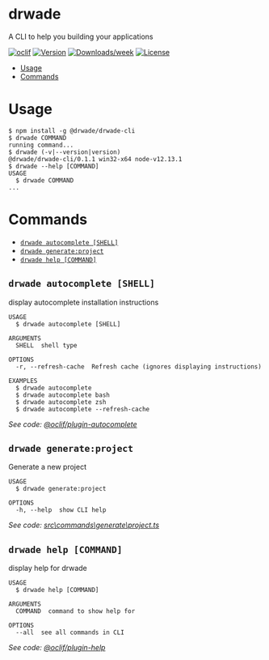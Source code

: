 drwade
======

A CLI to help you building your applications 

[![oclif](https://img.shields.io/badge/cli-oclif-brightgreen.svg)](https://oclif.io)
[![Version](https://img.shields.io/npm/v/drwade.svg)](https://npmjs.org/package/drwade)
[![Downloads/week](https://img.shields.io/npm/dw/drwade.svg)](https://npmjs.org/package/drwade)
[![License](https://img.shields.io/npm/l/drwade.svg)](https://github.com/Dr-Wade/drwade-cli/blob/master/package.json)

<!-- toc -->
* [Usage](#usage)
* [Commands](#commands)
<!-- tocstop -->
# Usage
<!-- usage -->
```sh-session
$ npm install -g @drwade/drwade-cli
$ drwade COMMAND
running command...
$ drwade (-v|--version|version)
@drwade/drwade-cli/0.1.1 win32-x64 node-v12.13.1
$ drwade --help [COMMAND]
USAGE
  $ drwade COMMAND
...
```
<!-- usagestop -->
# Commands
<!-- commands -->
* [`drwade autocomplete [SHELL]`](#drwade-autocomplete-shell)
* [`drwade generate:project`](#drwade-generateproject)
* [`drwade help [COMMAND]`](#drwade-help-command)

## `drwade autocomplete [SHELL]`

display autocomplete installation instructions

```
USAGE
  $ drwade autocomplete [SHELL]

ARGUMENTS
  SHELL  shell type

OPTIONS
  -r, --refresh-cache  Refresh cache (ignores displaying instructions)

EXAMPLES
  $ drwade autocomplete
  $ drwade autocomplete bash
  $ drwade autocomplete zsh
  $ drwade autocomplete --refresh-cache
```

_See code: [@oclif/plugin-autocomplete](https://github.com/oclif/plugin-autocomplete/blob/v0.2.0/src\commands\autocomplete\index.ts)_

## `drwade generate:project`

Generate a new project

```
USAGE
  $ drwade generate:project

OPTIONS
  -h, --help  show CLI help
```

_See code: [src\commands\generate\project.ts](https://github.com/Dr-Wade/drwade-cli/blob/v0.1.1/src\commands\generate\project.ts)_

## `drwade help [COMMAND]`

display help for drwade

```
USAGE
  $ drwade help [COMMAND]

ARGUMENTS
  COMMAND  command to show help for

OPTIONS
  --all  see all commands in CLI
```

_See code: [@oclif/plugin-help](https://github.com/oclif/plugin-help/blob/v3.2.0/src\commands\help.ts)_
<!-- commandsstop -->
